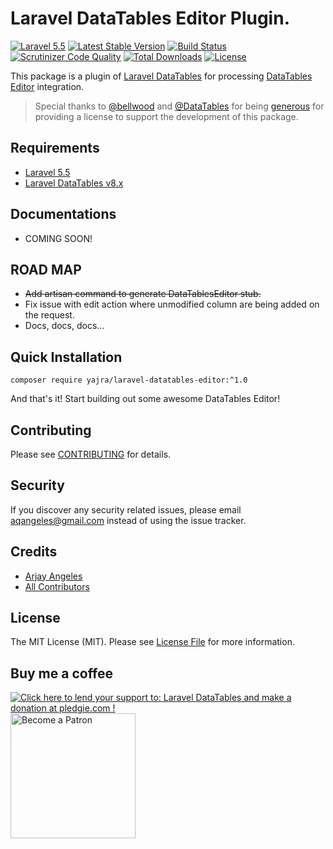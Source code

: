 # Laravel DataTables Editor Plugin.

[![Laravel 5.5](https://img.shields.io/badge/Laravel-5.5-orange.svg)](http://laravel.com)
[![Latest Stable Version](https://img.shields.io/packagist/v/yajra/laravel-datatables-editor.svg)](https://packagist.org/packages/yajra/laravel-datatables-editor)
[![Build Status](https://travis-ci.org/yajra/laravel-datatables-editor.svg?branch=master)](https://travis-ci.org/yajra/laravel-datatables-editor)
[![Scrutinizer Code Quality](https://scrutinizer-ci.com/g/yajra/laravel-datatables-editor/badges/quality-score.png?b=master)](https://scrutinizer-ci.com/g/yajra/laravel-datatables-editor/?branch=master)
[![Total Downloads](https://img.shields.io/packagist/dt/yajra/laravel-datatables-editor.svg)](https://packagist.org/packages/yajra/laravel-datatables-editor)
[![License](https://img.shields.io/github/license/mashape/apistatus.svg)](https://packagist.org/packages/yajra/laravel-datatables-editor)

This package is a plugin of [Laravel DataTables](https://github.com/yajra/laravel-datatables) for processing [DataTables Editor](https://editor.datatables.net/) integration.

> Special thanks to [@bellwood](https://github.com/bellwood) and [@DataTables](https://github.com/datatables) for being [generous](https://github.com/yajra/laravel-datatables/issues/1548) for providing a license to support the development of this package.

## Requirements
- [Laravel 5.5](https://github.com/laravel/framework)
- [Laravel DataTables v8.x](https://github.com/yajra/laravel-datatables)

## Documentations
- COMING SOON!

## ROAD MAP
- ~~Add artisan command to generate DataTablesEditor stub.~~
- Fix issue with edit action where unmodified column are being added on the request.
- Docs, docs, docs...

## Quick Installation
`composer require yajra/laravel-datatables-editor:^1.0`

And that's it! Start building out some awesome DataTables Editor!

## Contributing

Please see [CONTRIBUTING](https://github.com/yajra/laravel-datatables-editor/blob/master/.github/CONTRIBUTING.md) for details.

## Security

If you discover any security related issues, please email [aqangeles@gmail.com](mailto:aqangeles@gmail.com) instead of using the issue tracker.

## Credits

- [Arjay Angeles](https://github.com/yajra)
- [All Contributors](https://github.com/yajra/laravel-datatables-editor/graphs/contributors)

## License

The MIT License (MIT). Please see [License File](https://github.com/yajra/laravel-datatables-editor/blob/master/LICENSE.md) for more information.

## Buy me a coffee
<a href='https://pledgie.com/campaigns/29515'><img alt='Click here to lend your support to: Laravel DataTables and make a donation at pledgie.com !' src='https://pledgie.com/campaigns/29515.png?skin_name=chrome' border='0' ></a>
<a href='https://www.patreon.com/bePatron?u=4521203'><img alt='Become a Patron' src='https://s3.amazonaws.com/patreon_public_assets/toolbox/patreon.png' border='0' width='200px' ></a>
